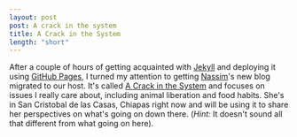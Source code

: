 ```yaml
---
layout: post
post: A crack in the system
title: A Crack in the System
length: "short"
---
```


After a couple of hours of getting acquainted with [Jekyll](http://jekyllrb.com/) and deploying it using [GitHub Pages](https://pages.github.com/), I turned my attention to getting [Nassim](https://twitter.com/nassimsahar)'s new blog migrated to our host. It's called [A Crack in the System](http://crackinthesystem.org/) and focuses on issues I really care about, including animal liberation and food habits. She's in San Cristobal de las Casas, Chiapas right now and will be using it to share her perspectives on what's going on down there. (*Hint:* It doesn't sound all that different from what going on here).
